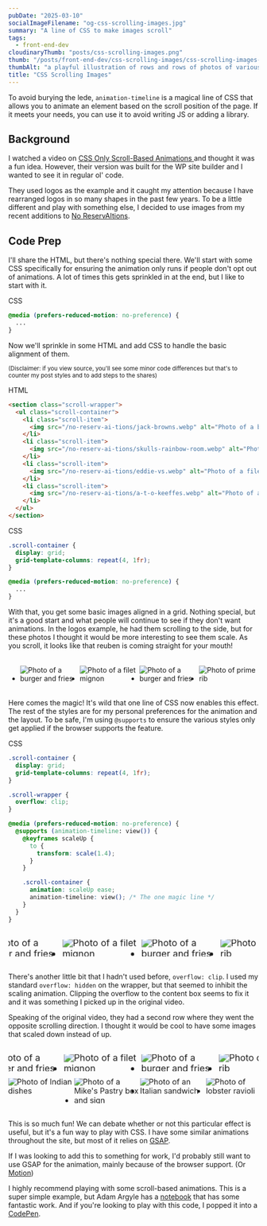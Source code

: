 ```yaml
---
pubDate: "2025-03-10"
socialImageFilename: "og-css-scrolling-images.jpg"
summary: "A line of CSS to make images scroll"
tags:
  - front-end-dev
cloudinaryThumb: "posts/css-scrolling-images.png"
thumb: "/posts/front-end-dev/css-scrolling-images/css-scrolling-images-thumb.webp"
thumbAlt: "a playful illustration of rows and rows of photos of various food items, with the illustion of motion --ar 3:2"
title: "CSS Scrolling Images"
---
```


<style>
  .blogpost {
    max-width: 100% !important;
  }

  .scroll-wrapper,
  .scroll-wrapper + * {
    margin-block-start: 2rem;
  }

  .scroll-wrapper + .scroll-wrapper {
    margin-block-start: 0;
  }

  .ie {
    background-color: #ffcc00;
    padding: 1rem;
    border-radius: 0.5rem;
    border: 0.5rem solid;
    border-image: repeating-linear-gradient(
      45deg,
      black 0,
      black 5px,
      transparent 5px,
      transparent 10px
    ) 10;
    font-weight: bold;
    overflow: clip;
    transform: rotate(-2deg);
  }

  @supports (animation-timeline: view()) {
    .ie {
      display: none;
    }
  }

</style>

<div class="max-w-2xl mx-auto">

To avoid burying the lede, `animation-timeline` is a magical line of CSS that allows you to animate an element based on the scroll position of the page. If it meets your needs, you can use it to avoid writing JS or adding a library.

## Background
  
I watched a video on [CSS Only Scroll-Based Animations ](https://www.youtube.com/watch?v=LR2AediwJbI) and thought it was a fun idea. However, their version was built for the WP site builder and I wanted to see it in regular ol' code. 

They used logos as the example and it caught my attention because I have rearranged logos in so many shapes in the past few years. To be a little different and play with something else, I decided to use images from my recent additions to [No ReservAItions](https://www.noreservations.com).

## Code Prep

I'll share the HTML, but there's nothing special there. We'll start with some CSS specifically for ensuring the animation only runs if people don't opt out of animations. A lot of times this gets sprinkled in at the end, but I like to start with it.

<div class="code-ui-wrapper"><div class="code-ui-header">CSS</div>

```css
@media (prefers-reduced-motion: no-preference) {
  ...
}
```

</div><!-- Close Code UI -->

Now we'll sprinkle in some HTML and add CSS to handle the basic alignment of them. 

<small>(Disclaimer: if you view source, you'll see some minor code differences but that's to counter my post styles and to add steps to the shares)</small>

<div class="code-ui-wrapper"><div class="code-ui-header">HTML</div>

```html
<section class="scroll-wrapper">
  <ul class="scroll-container">
    <li class="scroll-item">
      <img src="/no-reserv-ai-tions/jack-browns.webp" alt="Photo of a burger and fries" />
    </li>
    <li class="scroll-item">
      <img src="/no-reserv-ai-tions/skulls-rainbow-room.webp" alt="Photo of prime rib" />
    </li>
    <li class="scroll-item">
      <img src="/no-reserv-ai-tions/eddie-vs.webp" alt="Photo of a filet mignon" />
    </li>
    <li class="scroll-item">
      <img src="/no-reserv-ai-tions/a-t-o-keeffes.webp" alt="Photo of a burger and fries" />
    </li>
  </ul>
</section>
```

</div><!-- Close Code UI -->

<div class="code-ui-wrapper"><div class="code-ui-header">CSS</div>

```css
.scroll-container {
  display: grid;
  grid-template-columns: repeat(4, 1fr);
}

@media (prefers-reduced-motion: no-preference) {
  ...
}
```

</div><!-- Close Code UI -->

<style>
  .scroll-container {
    display: grid;
    grid-template-columns: repeat(4, 1fr);
  }
</style>

With that, you get some basic images aligned in a grid. Nothing special, but it's a good start and what people will continue to see if they don't want animations. In the logos example, he had them scrolling to the side, but for these photos I thought it would be more interesting to see them scale. As you scroll, it looks like that reuben is coming straight for your mouth!

</div>

<section class="scroll-wrapper">
  <ul class="scroll-container">
    <li class="scroll-item">
      <img src="/no-reserv-ai-tions/jack-browns.webp" alt="Photo of a burger and fries" />
    </li>
    <li class="scroll-item">
      <img src="/no-reserv-ai-tions/eddie-vs.webp" alt="Photo of a filet mignon" />
    </li>
    <li class="scroll-item">
      <img src="/no-reserv-ai-tions/a-t-o-keeffes.webp" alt="Photo of a burger and fries" />
    </li>
    <li class="scroll-item">
      <img src="/no-reserv-ai-tions/dorchester-brewing.webp" alt="Photo of prime rib" />
    </li>
  </ul>
</section>

<div class="max-w-2xl mx-auto">

Here comes the magic! It's wild that one line of CSS now enables this effect. The rest of the styles are for my personal preferences for the animation and the layout. To be safe, I'm using `@supports` to ensure the various styles only get applied if the browser supports the feature.

<div class="code-ui-wrapper"><div class="code-ui-header">CSS</div>

```css
.scroll-container {
  display: grid;
  grid-template-columns: repeat(4, 1fr);
}

.scroll-wrapper {
  overflow: clip;
}

@media (prefers-reduced-motion: no-preference) {
  @supports (animation-timeline: view()) {
    @keyframes scaleUp {
      to {
        transform: scale(1.4);
      }
    }

    .scroll-container {
      animation: scaleUp ease;
      animation-timeline: view(); /* The one magic line */
    }
  }
}
```

</div><!-- Close Code UI -->

<style>
  .scroll-wrapper {
    overflow: clip;
  }

  @media (prefers-reduced-motion: no-preference) {
    @supports (animation-timeline: view()) {
      @keyframes scaleUp {
        to {
          transform: scale(1.4);
        }
      }
    
      @keyframes rotateItem {
        to {
          transform: rotate(5deg);
        }
      }
    
      .scroll-container.two {
        animation: scaleUp ease;
        animation-timeline: view(); 
      }
    }
  }
</style>

<p class="ie">
 Oh no! It looks like you're using IE, or at least the modern-day equivalent. Just imagine joyful things and check this out on a <a href="https://caniuse.com/?search=animation-timeline%3A%20view()">browser that supports animation-timeline: view()</a> when you have time.
</p>

</div>

<section class="scroll-wrapper">
  <ul class="scroll-container two">
    <li class="scroll-item">
      <img src="/no-reserv-ai-tions/jack-browns.webp" alt="Photo of a burger and fries" />
    </li>
    <li class="scroll-item">
      <img src="/no-reserv-ai-tions/eddie-vs.webp" alt="Photo of a filet mignon" />
    </li>
    <li class="scroll-item">
      <img src="/no-reserv-ai-tions/a-t-o-keeffes.webp" alt="Photo of a burger and fries" />
    </li>
    <li class="scroll-item">
      <img src="/no-reserv-ai-tions/dorchester-brewing.webp" alt="Photo of prime rib" />
    </li>
  </ul>
</section>

<div class="max-w-2xl mx-auto">

There's another little bit that I hadn't used before, `overflow: clip`. I used my standard `overflow: hidden` on the wrapper, but that seemed to inhibit the scaling animation. Clipping the overflow to the content box seems to fix it and it was something I picked up in the original video.

Speaking of the original video, they had a second row where they went the opposite scrolling direction. I thought it would be cool to have some images that scaled down instead of up.

</div>

<style>
  @media (prefers-reduced-motion: no-preference) {
    @supports (animation-timeline: view()) {
      @keyframes scaleDown {
        to {
          transform: scale(1);
        }
      }

      .scroll-container.inverse {
        animation: scaleDown ease;
        animation-timeline: view();
        transform: scale(1.4);
      }
    }
  }
</style>
<section class="scroll-wrapper">
  <ul class="scroll-container two">
    <li class="scroll-item">
      <img src="/no-reserv-ai-tions/jack-browns.webp" alt="Photo of a burger and fries" />
    </li>
    <li class="scroll-item">
      <img src="/no-reserv-ai-tions/eddie-vs.webp" alt="Photo of a filet mignon" />
    </li>
    <li class="scroll-item">
      <img src="/no-reserv-ai-tions/a-t-o-keeffes.webp" alt="Photo of a burger and fries" />
    </li>
    <li class="scroll-item">
      <img src="/no-reserv-ai-tions/dorchester-brewing.webp" alt="Photo of prime rib" />
    </li>
  </ul>
</section>

<section class="scroll-wrapper">
  <ul class="scroll-container two inverse">
    <li class="scroll-item">
      <img src="/no-reserv-ai-tions/kantipur-cafe.webp" alt="Photo of Indian dishes" />
    </li>
    <li class="scroll-item">
      <img src="/no-reserv-ai-tions/mikes-pastry.webp" alt="Photo of a Mike's Pastry box and sign" />
    </li>
    <li class="scroll-item">
      <img src="/no-reserv-ai-tions/paulis.webp" alt="Photo of an Italian sandwich" />
    </li>
    <li class="scroll-item">
      <img src="/no-reserv-ai-tions/rinos-place.webp" alt="Photo of lobster ravioli" />
    </li>
  </ul>
</section>

<div class="max-w-2xl mx-auto">

This is so much fun! We can debate whether or not this particular effect is useful, but it's a fun way to play with CSS. I have some similar animations throughout the site, but most of it relies on [GSAP](https://gsap.com).

If I was looking to add this to something for work, I'd probably still want to use GSAP for the animation, mainly because of the browser support. (Or [Motion](https://motion.dev))

I highly recommend playing with some scroll-based animations. This is a super simple example, but Adam Argyle has a [notebook](https://nerdy.dev/notebook/scroll-driven-animations.html) that has some fantastic work. And if you're looking to play with this code, I popped it into a [CodePen](https://codepen.io/dandenney/pen/OPJxmpG).

</div>
